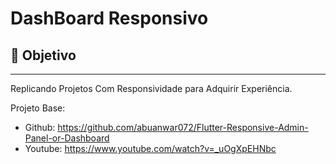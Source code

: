 # DashBoard Responsivo

## 🔗 Objetivo
---
Replicando Projetos Com Responsividade para Adquirir Experiência.

Projeto Base: 
- Github: https://github.com/abuanwar072/Flutter-Responsive-Admin-Panel-or-Dashboard
- Youtube: https://www.youtube.com/watch?v=_uOgXpEHNbc
